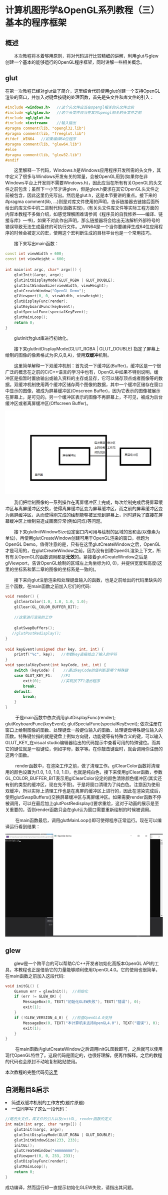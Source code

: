 # 计算机图形学&OpenGL系列教程（三） 基本的程序框架
## 概述

&emsp;&emsp;本次教程将本着够用原则，将对代码进行比较精细的讲解，利用glut与glew创建一个基本的能够运行的OpenGL程序框架，同时讲解一些相关概念。

## glut

在第一次教程已经对glut做了简介，这里结合代码使用glut创建一个支持OpenGL渲染的窗口，并加入对键盘按键的处理函数，首先是头文件和库文件的引入：

```C++
#include <windows.h>   //这个头文件应当在opengl相关的头文件之前
#include <gl/glew.h>   //这个头文件应当在其它opengl相关的头文件之前
#include <gl/glut.h>
#include <iostream>    //输入输出
#pragma comment(lib, "opengl32.lib")
#pragma comment(lib, "freeglut.lib")
#ifdef _WIN64   //如果编译64位程序
#pragma comment(lib, "glew64.lib")
#else 
#pragma comment(lib, "glew32.lib")
#endif
```

&emsp;&emsp;这里解释一下代码，Windows.h是Windows应用程序开发所需的头文件，其中定义了很多与Windows开发有关的常量，会被OpenGL用到(如果你在非Windows平台上开发则不需要Windows.h)，因此应当在所有有关OpenGL的头文件之前包含；虽然下一小节才讲glew，但是glew.h要求在其它OpenGL头文件之前被包含，因此这里仍先写出。然后是glut.h，这是本节要讲的重点。接下来的#pragma comment(lib, ...)则是对库文件使用的声明，告诉链接器去链接后面所给出的库文件中的二进制代码(函数实现)，(有关头文件库文件等实际工程方面的内容本教程不多做介绍，如感觉理解困难请参阅《程序员的自我修养——编译、链接与库》一书)，如果不对此作出声明，那么链接器将会给出无法解析外部符号的错误导致无法生成最终的可执行文件。_WIN64是一个当你要编译生成64位应用程序的时候会被定义的宏，使用这个宏判断生成的目标平台也是一个常用技巧。

&emsp;&emsp;接下来写出main函数：
```C++
const int viewWidth = 600;
const int viewHeight = 600;

int main(int argc, char* argv[]) {
    glutInit(&argc, argv);
    glutInitDisplayMode(GLUT_RGBA | GLUT_DOUBLE);
    glutInitWindowSize(viewWidth, viewHeight);
    glutCreateWindow("OpenGL Demo");
    glViewport(0, 0, viewWidth, viewHeight);
    glutDisplayFunc(render);
    glutKeyboardFunc(keyEvent);
    glutSpecialFunc(specialKeyEvent);
    glutMainLoop();
    return 0;
}
```

&emsp;&emsp;glutInit为glut库进行初始化。

&emsp;&emsp;接下来glutInitDisplayMode(GLUT_RGBA | GLUT_DOUBLE) 指定了屏幕上绘制的图像的像素格式为(R,G,B,A)，使用**双缓冲**机制。

&emsp;&emsp;这里简单解释一下双缓冲机制：首先说一下缓冲区(Buffer)，缓冲区是一个很广泛的概念在之前的C/C++语言的学习中也有，OpenGL中如果不特别说明，缓冲区是指暂时置放输出或输入资料的主存或显存，它可以储存顶点或者图像等的数据。双缓冲机制使用两个缓冲区储存两个图像的数据，其中一个缓冲区储存在窗口中显示的图像，被成为屏幕缓冲区(Onscreen Buffer)，因为它表示的图像被展示在屏幕上，是可见的。另一个缓冲区表示的图像不再屏幕上，不可见，被成为后台缓冲区或者离屏缓冲区(Offscreen Buffer)。

<img src="./onscreen-offscreen.png">

&emsp;&emsp;我们把绘制图像的一系列操作在离屏缓冲区上完成，每次绘制完成后将屏幕缓冲区与离屏缓冲区交换，使得离屏缓冲区变为屏幕缓冲区，而之前的屏幕缓冲区变为离屏缓冲区，从而使得刚完成的绘制能够被呈现到屏幕上，同时避免了直接在屏幕缓冲区上绘制易造成画面异常(例如闪烁)等问题。

&emsp;&emsp;接下来glutInitWindowSize设定窗口内可用与绘制的区域的宽和高(以像素为单位)，再使用glutCreateWindow创建可用于OpenGL渲染的窗口，标题为OpenGL Demo。值得注意的是，只有在这里glutCreateWindow之后，OpenGL才是可用的，在glutCreateWindow之前，因为没有创建OpenGL渲染上下文，所有有关OpenGL的函数调用都是**无效**的。紧接着glutCreateWindow之后是glViewport，告诉OpenGL绘制的区域左上角坐标为(0, 0)，并提供宽度和高度(这里的坐标系和第二章的图像的坐标系是一致的)。 

&emsp;&emsp;接下来向glut注册渲染和处理键盘输入的函数，也是之前给出的代码里缺失的三个函数，在main函数之前加入它们的代码:

```C++
void render() {
    glClearColor(1.0, 1.0, 1.0, 1.0);
    glClear(GL_COLOR_BUFFER_BIT);

    //这里进行渲染的工作

    glutSwapBuffers();
   //glutPostRedisplay();
}

void keyEvent(unsigned char key, int, int) {
    printf("%c", key);   //参数key直接给出了输入的字符
}
void specialKeyEvent(int keyCode, int, int) {
    switch (keyCode) {    //通过keyCode的值判断是哪个特殊键
    case GLUT_KEY_F1:    //F1
        exit(0);         //实现按下F1退出程序
        break;
    default:
        break;
    }
}
```

&emsp;&emsp; 于是main函数中依次调用glutDisplayFunc(render); glutKeyboardFunc(keyEvent); glutSpecialFunc(specialKeyEvent); 依次注册在窗口上绘制图像的函数、处理键盘一般键位输入的函数、处理键盘特殊键位输入的函数。特殊键位指的就是键盘上例如方向键，功能键等有特殊含义的键，可以输入GLUT_KEY_在visual studio编辑器给出的代码提示中查看可用的特殊键位。而其它的键位就是一般键位，例如字母，数字等。在你敲击键盘时，就会调用你注册的这两个函数。

&emsp;&emsp; render函数中，在渲染工作之前，做了清理工作。glClearColor函数将清理用的颜色设置为(1.0, 1.0, 1.0, 1.0)，也就是纯白色，接下来使用glClear函数，参数GL_COLOR_BUFFER_BIT表示用glClearColor设定的颜色清除颜色缓冲区(其实还有别的类型的缓冲区，现在先不管)。于是将窗口清理为了纯白色。注意因为使用双缓冲，所以实际上清理工作也是在离屏的缓冲区上进行的，因此在渲染完成后，使用glutSwapBuffers()交换屏幕缓冲区与离屏缓冲区。如果需要render函数不停被调用，可以在最后加上glutPostRedisplay()要求重绘，这对于动画的展示是至关重要的，否则render函数只会在glut认为窗口需要重新绘制的时候被调用。

&emsp;&emsp; 在main函数最后，调用glutMainLoop()即可使得程序正常运行。现在可以编译运行看到结果：

<img src="./empty.png">

## glew 

&emsp;&emsp;glew是一个跨平台的可以帮助C/C++开发者初始化高版本OpenGL API的工具，本教程也正是借助它的力量能够顺利使用OpenGL4.0。它的使用也很简单，在main函数之前加入这段代码:

```C++
void initGL() {
    GLenum err = glewInit();  //初始化
    if (err != GLEW_OK) {
        MessageBox(0, TEXT("初始化GLEW失败"), TEXT("错误"), 0);
        exit(1);
    }
    if (!GLEW_VERSION_4_0) {  //检查OpenGL4.0支持
        MessageBox(0, TEXT("本计算机未支持OpenGL4.0"), TEXT("错误"), 0);
        exit(1);
    }
}
```

&emsp;&emsp; 在main函数内glutCreateWindow之后调用initGL函数即可，之后就可以使用现代OpenGL特性了。这段代码是固定的，也很好理解，便再作解释。之后的教程的代码也会原封不动地复制粘贴使用。

本次教程的完整代码见<a href="./Code">这里</a>

## 自测题目&启示

<li> 简述双缓冲机制的工作方式(题库原题) </li>

<li> 一位同学写了这么一段代码：

```C++
//略去头文件，库文件的引入以及initGL, render函数的定义
int main(int argc, char *argv[]) {
    glutInit(&argc, argv);
    glutInitDisplayMode(GLUT_RGBA | GLUT_DOUBLE);
    glutInitWindowSize(233, 233);
    initGL();
    glutCreateWindow("emmmmmmm");
    glViewport(0, 0, 233, 233);
    glutDisplayFunc(render);
    glutMainLoop();
    return 0;
}
```
成功编译，然而运行却一直提示初始化GLEW失败，请指出其问题。 </li>

